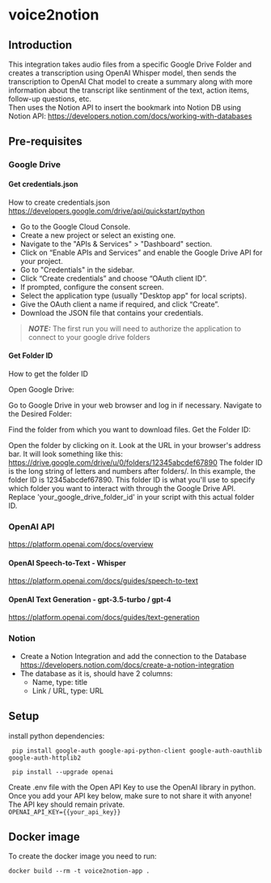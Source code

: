 
# voice2notion

## Introduction

This integration takes audio files from a specific Google Drive Folder and creates a transcription using OpenAI Whisper model, then sends the transcription to OpenAI Chat model to create a summary along with more information about the transcript like sentinment of the text, action items, follow-up questions, etc.\
Then uses the Notion API to insert the bookmark into Notion DB using Notion API: <https://developers.notion.com/docs/working-with-databases>

## Pre-requisites

### Google Drive

#### Get credentials.json

How to create credentials.json
<https://developers.google.com/drive/api/quickstart/python>

- Go to the Google Cloud Console.
- Create a new project or select an existing one.
- Navigate to the "APIs & Services" > "Dashboard" section.
- Click on “Enable APIs and Services” and enable the Google Drive API for your project.
- Go to "Credentials" in the sidebar.
- Click “Create credentials” and choose “OAuth client ID”.
- If prompted, configure the consent screen.
- Select the application type (usually "Desktop app" for local scripts).
- Give the OAuth client a name if required, and click “Create”.
- Download the JSON file that contains your credentials.

> **_NOTE:_**  The first run you will need to authorize the application to connect to your google drive folders

#### Get Folder ID

How to get the folder ID

Open Google Drive:

Go to Google Drive in your web browser and log in if necessary.
Navigate to the Desired Folder:

Find the folder from which you want to download files.
Get the Folder ID:

Open the folder by clicking on it.
Look at the URL in your browser's address bar. It will look something like this: <https://drive.google.com/drive/u/0/folders/12345abcdef67890>
The folder ID is the long string of letters and numbers after folders/. In this example, the folder ID is 12345abcdef67890.
This folder ID is what you'll use to specify which folder you want to interact with through the Google Drive API. Replace 'your_google_drive_folder_id' in your script with this actual folder ID.

### OpenAI API

<https://platform.openai.com/docs/overview>

#### OpenAI Speech-to-Text - Whisper

<https://platform.openai.com/docs/guides/speech-to-text>

#### OpenAI Text Generation - gpt-3.5-turbo / gpt-4

<https://platform.openai.com/docs/guides/text-generation>

### Notion

- Create a Notion Integration and add the connection to the Database <https://developers.notion.com/docs/create-a-notion-integration>
- The database as it is, should have 2 columns:
  - Name, type: title
  - Link / URL, type: URL

## Setup

install python dependencies:

```text
 pip install google-auth google-api-python-client google-auth-oauthlib google-auth-httplib2

 pip install --upgrade openai
```

Create .env file with the Open API Key to use the OpenAI library in python.\
Once you add your API key below, make sure to not share it with anyone! The API key should remain private.\
`OPENAI_API_KEY={{your_api_key}}`

## Docker image

To create the docker image you need to run:

`docker build --rm -t voice2notion-app .`
